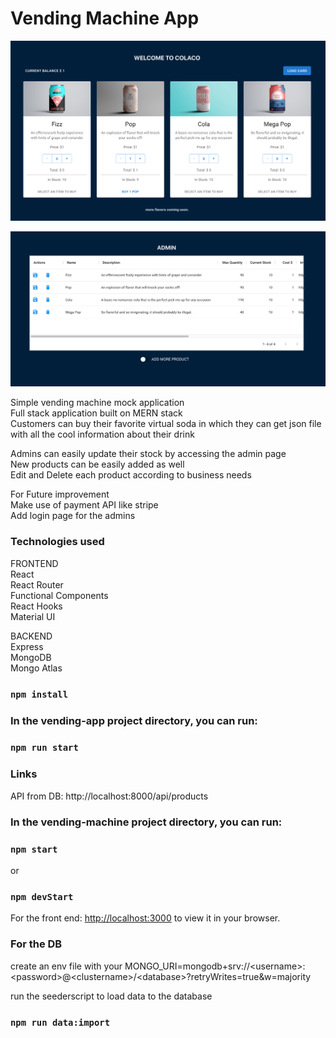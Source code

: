 # Vending Machine App 

![alt text](screenshots/vending-ui.png "Frontend")  

![alt text](screenshots/admin.png "Backend")


Simple vending machine mock application  
Full stack application built on MERN stack  
Customers can buy their favorite virtual soda in which they can get json file with all the cool information about their drink   
  
Admins can easily update their stock by accessing the admin page  
New products can be easily added as well  
Edit and Delete each product according to business needs  
   

For Future improvement  
Make use of payment API like stripe  
Add login page for the admins  


### Technologies used

FRONTEND  
React  
React Router  
Functional Components  
React Hooks  
Material UI    

BACKEND  
Express  
MongoDB  
Mongo Atlas  

### `npm install`

### In the vending-app project directory, you can run:

### `npm run start`

### Links 

API from DB: http://localhost:8000/api/products

### In the vending-machine project directory, you can run:

### `npm start`   

or  

### `npm devStart`

For the front end: [http://localhost:3000](http://localhost:3000) to view it in your browser.  

### For the DB

create an env file with your MONGO_URI=mongodb+srv://&lt;username&gt;:&lt;password&gt;@&lt;clustername&gt;/&lt;database&gt;?retryWrites=true&w=majority  
   
run the seederscript to load data to the database   
   
### `npm run data:import`   

